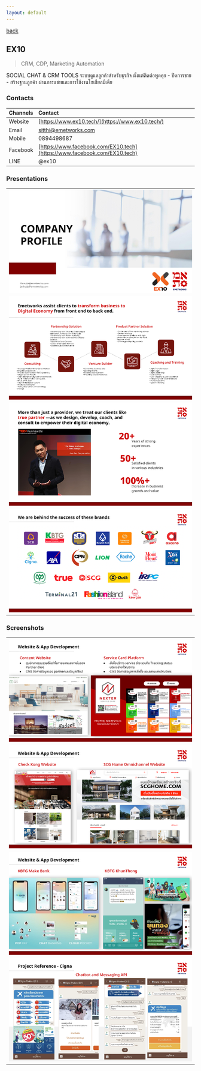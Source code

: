 ```yaml
---
layout: default
---
```


[back](./)

## EX10

> CRM, CDP, Marketing Automation

SOCIAL CHAT & CRM TOOLS
ระบบดูแลลูกค้าสำหรับธุรกิจ
ตั้งแต่ติดต่อพูดคุย - ปิดการขาย - สร้างฐานลูกค้า
ผ่านการแชทและการใช้งานโซเชียลมีเดีย


### Contacts

| Channels        | Contact |
|:----------------|:------------------------------------|
| Website |[https://www.ex10.tech/](https://www.ex10.tech/)|
| Email |sitthi@emetworks.com|
| Mobile |0894498687|
| Facebook |[https://www.facebook.com/EX10.tech](https://www.facebook.com/EX10.tech)|
| LINE |@ex10|

### Presentations

<table>
<tr>
<td><img src="assets/img/ex10/presents-slides-00-34301.png"></td></tr>
<tr>
<td><img src="assets/img/ex10/presents-slides-01-17808.png"></td></tr>
<tr>
<td><img src="assets/img/ex10/presents-slides-02-95898.png"></td></tr>
<tr>
<td><img src="assets/img/ex10/presents-slides-03-39203.png"></td></tr>
</table>

### Screenshots

<table>
<tr>
<td><img src="assets/img/ex10/screens-slides-00-10321.png"></td></tr>
<tr>
<td><img src="assets/img/ex10/screens-slides-01-15709.png"></td></tr>
<tr>
<td><img src="assets/img/ex10/screens-slides-02-38870.png"></td></tr>
<tr>
<td><img src="assets/img/ex10/screens-slides-03-10451.png"></td></tr>
</table>
